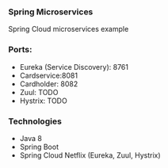 ### Spring Microservices
Spring Cloud microservices example

### Ports:
- Eureka (Service Discovery): 8761
- Cardservice:8081
- Cardholder: 8082
- Zuul: TODO
- Hystrix: TODO

### Technologies
- Java 8
- Spring Boot
- Spring Cloud Netflix (Eureka, Zuul, Hystrix)




